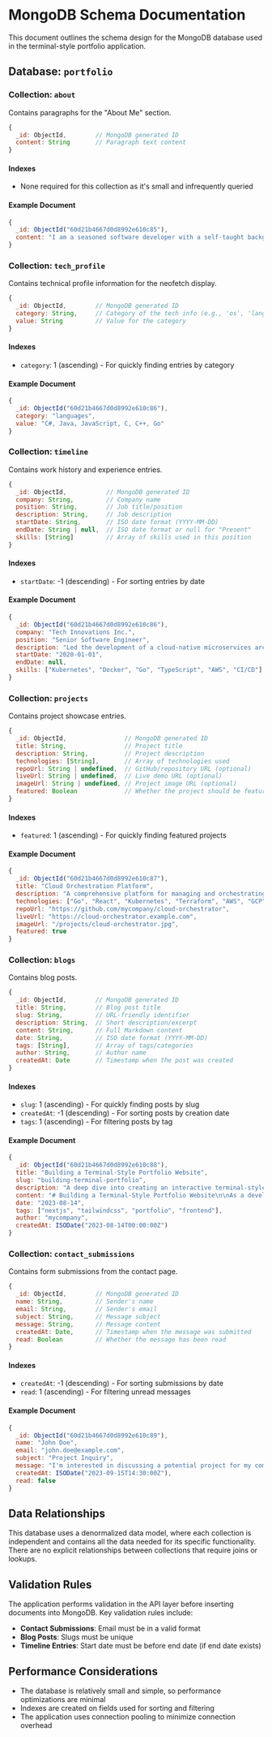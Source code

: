 # MongoDB Schema Documentation

This document outlines the schema design for the MongoDB database used in the terminal-style portfolio application.

## Database: `portfolio`

### Collection: `about`

Contains paragraphs for the "About Me" section.

```javascript
{
  _id: ObjectId,        // MongoDB generated ID
  content: String       // Paragraph text content
}
```

#### Indexes

- None required for this collection as it's small and infrequently queried

#### Example Document

```javascript
{
  _id: ObjectId("60d21b4667d0d8992e610c85"),
  content: "I am a seasoned software developer with a self-taught background in programming. My journey in technology began at the age of 10 (2000) when I first delved into programming and IT fundamentals."
}
```

### Collection: `tech_profile`

Contains technical profile information for the neofetch display.

```javascript
{
  _id: ObjectId,        // MongoDB generated ID
  category: String,     // Category of the tech info (e.g., 'os', 'languages')
  value: String         // Value for the category
}
```

#### Indexes

- `category`: 1 (ascending) - For quickly finding entries by category

#### Example Document

```javascript
{
  _id: ObjectId("60d21b4667d0d8992e610c86"),
  category: "languages",
  value: "C#, Java, JavaScript, C, C++, Go"
}
```

### Collection: `timeline`

Contains work history and experience entries.

```javascript
{
  _id: ObjectId,           // MongoDB generated ID
  company: String,         // Company name
  position: String,        // Job title/position
  description: String,     // Job description
  startDate: String,       // ISO date format (YYYY-MM-DD)
  endDate: String | null,  // ISO date format or null for "Present"
  skills: [String]         // Array of skills used in this position
}
```

#### Indexes

- `startDate`: -1 (descending) - For sorting entries by date

#### Example Document

```javascript
{
  _id: ObjectId("60d21b4667d0d8992e610c86"),
  company: "Tech Innovations Inc.",
  position: "Senior Software Engineer",
  description: "Led the development of a cloud-native microservices architecture that improved system scalability by 300%.",
  startDate: "2020-01-01",
  endDate: null,
  skills: ["Kubernetes", "Docker", "Go", "TypeScript", "AWS", "CI/CD"]
}
```

### Collection: `projects`

Contains project showcase entries.

```javascript
{
  _id: ObjectId,                // MongoDB generated ID
  title: String,                // Project title
  description: String,          // Project description
  technologies: [String],       // Array of technologies used
  repoUrl: String | undefined,  // GitHub/repository URL (optional)
  liveUrl: String | undefined,  // Live demo URL (optional)
  imageUrl: String | undefined, // Project image URL (optional)
  featured: Boolean             // Whether the project should be featured
}
```

#### Indexes

- `featured`: 1 (ascending) - For quickly finding featured projects

#### Example Document

```javascript
{
  _id: ObjectId("60d21b4667d0d8992e610c87"),
  title: "Cloud Orchestration Platform",
  description: "A comprehensive platform for managing and orchestrating cloud resources across multiple providers with a unified interface.",
  technologies: ["Go", "React", "Kubernetes", "Terraform", "AWS", "GCP", "Azure"],
  repoUrl: "https://github.com/mycompany/cloud-orchestrator",
  liveUrl: "https://cloud-orchestrator.example.com",
  imageUrl: "/projects/cloud-orchestrator.jpg",
  featured: true
}
```

### Collection: `blogs`

Contains blog posts.

```javascript
{
  _id: ObjectId,        // MongoDB generated ID
  title: String,        // Blog post title
  slug: String,         // URL-friendly identifier
  description: String,  // Short description/excerpt
  content: String,      // Full Markdown content
  date: String,         // ISO date format (YYYY-MM-DD)
  tags: [String],       // Array of tags/categories
  author: String,       // Author name
  createdAt: Date       // Timestamp when the post was created
}
```

#### Indexes

- `slug`: 1 (ascending) - For quickly finding posts by slug
- `createdAt`: -1 (descending) - For sorting posts by creation date
- `tags`: 1 (ascending) - For filtering posts by tag

#### Example Document

```javascript
{
  _id: ObjectId("60d21b4667d0d8992e610c88"),
  title: "Building a Terminal-Style Portfolio Website",
  slug: "building-terminal-portfolio",
  description: "A deep dive into creating an interactive terminal-style portfolio website using Next.js and Tailwind CSS.",
  content: "# Building a Terminal-Style Portfolio Website\n\nAs a developer who spends most of my time in the terminal...",
  date: "2023-08-14",
  tags: ["nextjs", "tailwindcss", "portfolio", "frontend"],
  author: "mycompany",
  createdAt: ISODate("2023-08-14T00:00:00Z")
}
```

### Collection: `contact_submissions`

Contains form submissions from the contact page.

```javascript
{
  _id: ObjectId,        // MongoDB generated ID
  name: String,         // Sender's name
  email: String,        // Sender's email
  subject: String,      // Message subject
  message: String,      // Message content
  createdAt: Date,      // Timestamp when the message was submitted
  read: Boolean         // Whether the message has been read
}
```

#### Indexes

- `createdAt`: -1 (descending) - For sorting submissions by date
- `read`: 1 (ascending) - For filtering unread messages

#### Example Document

```javascript
{
  _id: ObjectId("60d21b4667d0d8992e610c89"),
  name: "John Doe",
  email: "john.doe@example.com",
  subject: "Project Inquiry",
  message: "I'm interested in discussing a potential project for my company. Could we schedule a call to discuss details?",
  createdAt: ISODate("2023-09-15T14:30:00Z"),
  read: false
}
```

## Data Relationships

This database uses a denormalized data model, where each collection is independent and contains all the data needed for its specific functionality. There are no explicit relationships between collections that require joins or lookups.

## Validation Rules

The application performs validation in the API layer before inserting documents into MongoDB. Key validation rules include:

- **Contact Submissions**: Email must be in a valid format
- **Blog Posts**: Slugs must be unique
- **Timeline Entries**: Start date must be before end date (if end date exists)

## Performance Considerations

- The database is relatively small and simple, so performance optimizations are minimal
- Indexes are created on fields used for sorting and filtering
- The application uses connection pooling to minimize connection overhead

